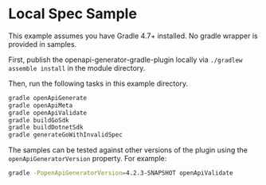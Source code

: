 # Local Spec Sample

This example assumes you have Gradle 4.7+ installed. No gradle wrapper is provided in samples.

First, publish the openapi-generator-gradle-plugin locally via `./gradlew assemble install` in the module directory.

Then, run the following tasks in this example directory.

```bash
gradle openApiGenerate
gradle openApiMeta
gradle openApiValidate
gradle buildGoSdk
gradle buildDotnetSdk
gradle generateGoWithInvalidSpec
```

The samples can be tested against other versions of the plugin using the `openApiGeneratorVersion` property. For example:

```bash
gradle -PopenApiGeneratorVersion=4.2.3-SNAPSHOT openApiValidate
```

